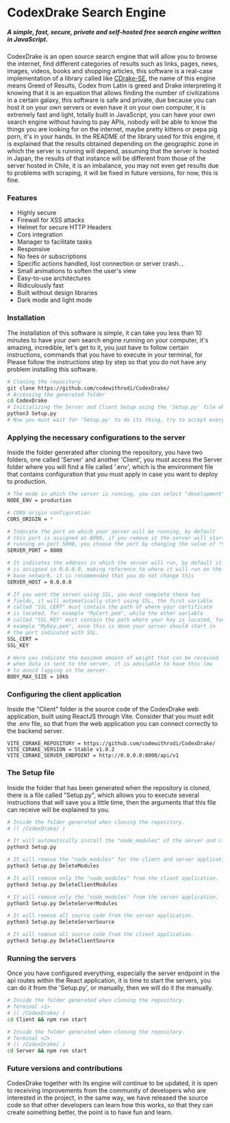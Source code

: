 # CodexDrake Search Engine
##### A simple, fast, secure, private and self-hosted free search engine written in JavaScript.

CodexDrake is an open source search engine that will allow you to browse the internet, find different categories of results such as links, pages, news, images, videos, books and shopping articles, this software is a real-case implementation of a library called like [CDrake-SE](https://github.com/codewithrodi/CDrake-SE/ "CDrake-SE"), the name of this engine means Greed of Results, Codex from Latin is greed and Drake interpreting it knowing that it is an equation that allows finding the number of civilizations in a certain galaxy, this software is safe and private, due because you can host it on your own servers or even have it on your own computer, it is extremely fast and light, totally built in JavaScript, you can have your own search engine without having to pay APIs, nobody will be able to know the things you are looking for on the internet, maybe pretty kittens or pepa pig porn, it's in your hands.
In the README of the library used for this engine, it is explained that the results obtained depending on the geographic zone in which the server is running will depend, assuming that the server is hosted in Japan, the results of that instance will be different from those of the server hosted in Chile, it is an imbalance, you may not even get results due to problems with scraping, it will be fixed in future versions, for now, this is fine.

### Features
- Highly secure
- Firewall for XSS attacks
- Helmet for secure HTTP Headers
- Cors integration
- Manager to facilitate tasks
- Responsive
- No fees or subscriptions
- Specific actions handled, lost connection or server crash...
- Small animations to soften the user's view
- Easy-to-use architectures
- Ridiculously fast
- Built without design libraries
- Dark mode and light mode

### Installation
The installation of this software is simple, it can take you less than 10 minutes to have your own search engine running on your computer, it's amazing, incredible, let's get to it, you just have to follow certain instructions, commands that you have to execute in your terminal, for Please follow the instructions step by step so that you do not have any problem installing this software.
```bash
# Cloning the repository
git clone https://github.com/codewithrodi/CodexDrake/
# Accessing the generated folder
cd CodexDrake
# Initializing the Server and Client Setup using the 'Setup.py' file which will be explained later
python3 Setup.py
# Now you must wait for 'Setup.py' to do its thing, try to accept everything it proposes.
```
### Applying the necessary configurations to the server
Inside the folder generated after cloning the repository, you have two folders, one called 'Server' and another 'Client', you must access the Server folder where you will find a file called '.env', which is the environment file that contains configuration that you must apply in case you want to deploy to production.
```bash
# The mode in which the server is running, you can select "development" or "production" depending on the circumstances.
NODE_ENV = production

# CORS origin configuration
CORS_ORIGIN = *

# Indicate the port on which your server will be running, by default 
# this port is assigned at 8000, if you remove it the server will start 
# running on port 5000, you choose the port by changing the value of "SERVER_PORT"
SERVER_PORT = 8000

# It indicates the address in which the server will run, by default it 
# is assigned in 0.0.0.0, making reference to where it will run on the server's 
# base network, it is recommended that you do not change this
SERVER_HOST = 0.0.0.0

# If you want the server using SSL, you must complete these two 
# fields, it will automatically start using SSL, the first variable 
# called "SSL_CERT" must contain the path of where your certificate
# is located, for example "MyCert.pem", while the other variable 
# called "SSL_KEY" must contain the path where your key is located, for 
# example "MyKey.pem", once this is done your server should start in 
# the port indicated with SSL.
SSL_CERT = 
SSL_KEY

# Here you indicate the maximum amount of weight that can be received 
# when data is sent to the server, it is advisable to have this low 
# to avoid lagging in the server.
BODY_MAX_SIZE = 10kb
```

### Configuring the client application
Inside the "Client" folder is the source code of the CodexDrake web application, built using ReactJS through Vite. Consider that you must edit the .env file, so that from the web application you can connect correctly to the backend server.
```
VITE_CDRAKE_REPOSITORY = https://github.com/codewithrodi/CodexDrake/
VITE_CDRAKE_VERSION = Stable v1.0.2
VITE_CDRAKE_SERVER_ENDPOINT = http://0.0.0.0:8000/api/v1
```


### The Setup file
Inside the folder that has been generated when the repository is cloned, there is a file called "Setup.py", which allows you to execute several instructions that will save you a little time, then the arguments that this file can receive will be explained to you.
```bash
# Inside the folder generated when cloning the repository.
# (( /CodexDrake/ )

# It will automatically install the "node_modules" of the server and client applications.
python3 Setup.py

# It will remove the "node_modules" for the client and server application.
python3 Setup.py DeleteModules

# It will remove only the "node_modules" from the client application.
python3 Setup.py DeleteClientModules

# It will remove only the "node_modules" from the server application.
python3 Setup.py DeleteServerModules

# It will remove all source code from the server application.
python3 Setup.py DeleteServerSource

# It will remove all source code from the client application.
python3 Setup.py DeleteClientSource
```
### Running the servers
Once you have configured everything, especially the server endpoint in the api routes within the React application, it is time to start the servers, you can do it from the 'Setup.py', or manually, then we will do it the manually.
```bash
# Inside the folder generated when cloning the repository.
# Terminal <1>
# (( /CodexDrake/ )
cd Client && npm run start
```
```bash
# Inside the folder generated when cloning the repository.
# Terminal <2>
# (( /CodexDrake/ )
cd Server && npm run start
```

### Future versions and contributions
CodexDrake together with its engine will continue to be updated, it is open to receiving improvements from the community of developers who are interested in the project, in the same way, we have released the source code so that other developers can learn how this works, so that they can create something better, the point is to have fun and learn.